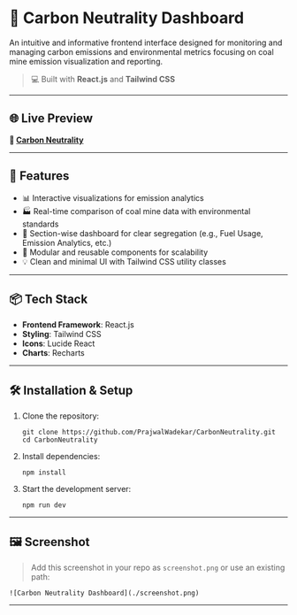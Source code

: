 # 🌱 Carbon Neutrality Dashboard

An intuitive and informative frontend interface designed for monitoring and managing carbon emissions and environmental metrics focusing on coal mine emission visualization and reporting.

> 💻 Built with **React.js** and **Tailwind CSS**

---

## 🌐 Live Preview

**🔗 [Carbon Neutrality]([https://carbon-neutrality.vercel.app/](https://carbon-neutrality-e8ha.vercel.app/))**  


---

## 🚀 Features

- 📊 Interactive visualizations for emission analytics
- 🏭 Real-time comparison of coal mine data with environmental standards
- 📁 Section-wise dashboard for clear segregation (e.g., Fuel Usage, Emission Analytics, etc.)
- 🧩 Modular and reusable components for scalability
- 💡 Clean and minimal UI with Tailwind CSS utility classes

---


## 📦 Tech Stack

- **Frontend Framework**: React.js
- **Styling**: Tailwind CSS
- **Icons**: Lucide React
- **Charts**: Recharts

---


## 🛠️ Installation & Setup

1. Clone the repository:

       git clone https://github.com/PrajwalWadekar/CarbonNeutrality.git
       cd CarbonNeutrality

2. Install dependencies:

       npm install

3. Start the development server:

       npm run dev

---

## 🖼️ Screenshot

> Add this screenshot in your repo as `screenshot.png` or use an existing path:

    ![Carbon Neutrality Dashboard](./screenshot.png)

---





